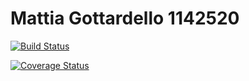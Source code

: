 # Mattia Gottardello 1142520

[![Build Status](https://travis-ci.org/Gotta96/Assignment2.svg?branch=master)](https://travis-ci.org/Gotta96/Assignment2)

[![Coverage Status](https://coveralls.io/repos/github/Gotta96/Assignment2/badge.svg?branch=master)](https://coveralls.io/github/Gotta96/Assignment2?branch=master)
